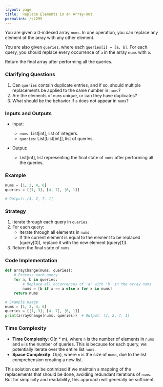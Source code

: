 ```yaml
---
layout: page
title:  Replace Elements in an Array-out
permalink: /s2295
---
```

You are given a 0-indexed array `nums`. In one operation, you can replace any element of the array with any other element.

You are also given `queries`, where each `queries[i] = [a, b]`. For each query, you should replace every occurrence of `a` in the array `nums` with `b`.

Return the final array after performing all the queries.

### Clarifying Questions
1. Can `queries` contain duplicate entries, and if so, should multiple replacements be applied to the same number in `nums`?
2. Are the elements of `nums` unique, or can they have duplicates?
3. What should be the behavior if `a` does not appear in `nums`?

### Inputs and Outputs
- Input: 
  - `nums`: List[int], list of integers.
  - `queries`: List[List[int]], list of queries.

- Output: 
  - List[int], list representing the final state of `nums` after performing all the queries.

### Example
```python
nums = [1, 2, 4, 6]
queries = [[1, 3], [4, 7], [6, 1]]

# Output: [3, 2, 7, 1] 
```

### Strategy
1. Iterate through each query in `queries`.
2. For each query:
   - Iterate through all elements in `nums`.
   - If the current element is equal to the element to be replaced (query[0]), replace it with the new element (query[1]).
3. Return the final state of `nums`.

### Code Implementation
```python
def arrayChange(nums, queries):
    # Process each query
    for a, b in queries:
        # Replace all occurrences of 'a' with 'b' in the array nums
        nums = [b if x == a else x for x in nums]
    return nums

# Example usage
nums = [1, 2, 4, 6]
queries = [[1, 3], [4, 7], [6, 1]]
print(arrayChange(nums, queries))  # Output: [3, 2, 7, 1]
```

### Time Complexity
- **Time Complexity**: O(n * m), where `n` is the number of elements in `nums` and `m` is the number of queries. This is because for each query, we potentially iterate over the entire list `nums`.
- **Space Complexity**: O(n), where `n` is the size of `nums`, due to the list comprehension creating a new list.

This solution can be optimized if we maintain a mapping of the replacements that should be done, avoiding redundant iterations of `nums`. But for simplicity and readability, this approach will generally be sufficient.